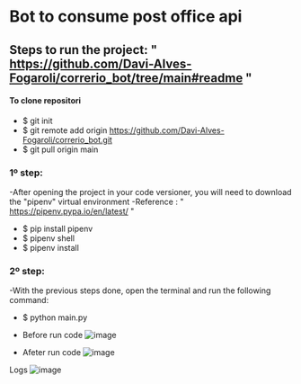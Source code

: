# Bot to consume post office api

## Steps to run the project: " https://github.com/Davi-Alves-Fogaroli/correrio_bot/tree/main#readme "

#### To clone repositori 
- $ git init 
- $ git remote add origin https://github.com/Davi-Alves-Fogaroli/correrio_bot.git
- $ git pull origin main

### 1º step: 
-After opening the project in your code versioner, you will need to download the "pipenv" virtual environment
-Reference : " https://pipenv.pypa.io/en/latest/ "
- $ pip install pipenv
- $ pipenv shell
- $ pipenv install

### 2º step:
-With the previous steps done, open the terminal and run the following command:
- $ python main.py

- Before run code ![image](https://user-images.githubusercontent.com/61630258/174611125-1e70e68f-c90d-4c6b-83a4-8f63dcbb3074.png)
- Afeter run code ![image](https://user-images.githubusercontent.com/61630258/174611209-15b96097-a7ed-4337-b5e8-c36393996f45.png)

Logs ![image](https://user-images.githubusercontent.com/61630258/174610993-aa0fa322-9c80-42d4-9ccb-46ef76478ea1.png)
